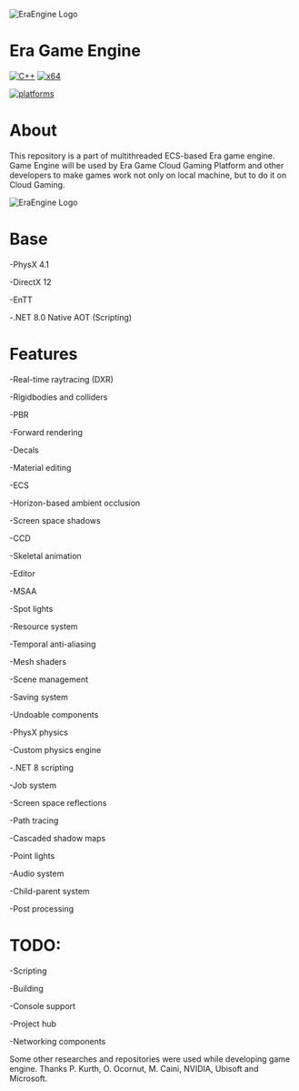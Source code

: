 ![EraEngine Logo](https://github.com/EldarMuradov/EraGameEngine/blob/da9de144b32b494bf6ae2a4914002de34bec4c8a/shot1.png)

# Era Game Engine

[![C++](https://img.shields.io/badge/language-C%2B%2B-%23f34b7d.svg?style=plastic)](https://en.wikipedia.org/wiki/C%2B%2B) 
[![x64](https://img.shields.io/badge/arch-x64-red.svg?style=plastic)](https://en.wikipedia.org/wiki/X64) 

<a href="https://github.com/EldarMuradov/EraGameEngine"><img alt="platforms" src="https://img.shields.io/badge/platforms-Windows-blue?style=flat-square"/></a>

# About
This repository is a part of multithreaded ECS-based Era game engine. 
Game Engine will be used by Era Game Cloud Gaming Platform and other developers to make games work not only on local machine,
but to do it on Cloud Gaming.

![EraEngine Logo](https://github.com/EldarMuradov/EraGameEngine/blob/da9de144b32b494bf6ae2a4914002de34bec4c8a/shot2.png)

# Base

-PhysX 4.1

-DirectX 12

-EnTT

-.NET 8.0 Native AOT (Scripting) 


# Features
-Real-time raytracing (DXR)

-Rigidbodies and colliders

-PBR

-Forward rendering

-Decals

-Material editing

-ECS

-Horizon-based ambient occlusion

-Screen space shadows

-CCD

-Skeletal animation

-Editor

-MSAA

-Spot lights

-Resource system

-Temporal anti-aliasing

-Mesh shaders

-Scene management

-Saving system

-Undoable components

-PhysX physics

-Custom physics engine

-.NET 8 scripting

-Job system

-Screen space reflections

-Path tracing

-Cascaded shadow maps

-Point lights

-Audio system

-Child-parent system

-Post processing

# TODO:

-Scripting

-Building

-Console support

-Project hub

-Networking components


Some other researches and repositories were used while developing game engine. Thanks P. Kurth, O. Ocornut, M. Caini, NVIDIA, Ubisoft and Microsoft.
